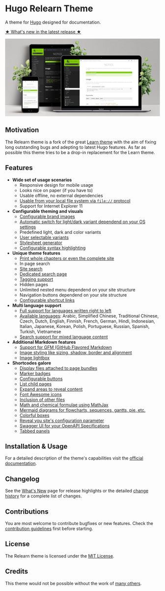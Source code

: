 # Hugo Relearn Theme

A theme for [Hugo](https://gohugo.io/) designed for documentation.

[★ What's new in the latest release ★](https://mcshelby.github.io/hugo-theme-relearn/basics/migration)

![Image of the Relearn theme in light and dark mode on phone, tablet and desktop](https://github.com/McShelby/hugo-theme-relearn/raw/main/images/hero.png)

## Motivation

The Relearn theme is a fork of the great [Learn theme](https://github.com/matcornic/hugo-theme-learn) with the aim of fixing long outstanding bugs and adepting to latest Hugo features. As far as possible this theme tries to be a drop-in replacement for the Learn theme.

## Features

- **Wide set of usage scenarios**
  - Responsive design for mobile usage
  - Looks nice on paper (if you have to)
  - Usable offline, no external dependencies
  - [Usable from your local file system via `file://` protocol](https://mcshelby.github.io/hugo-theme-relearn/basics/configuration#serving-your-page-from-the-filesystem)
  - Support for Internet Explorer 11
- **Configurable theming and visuals**
  - [Configurable brand images](https://mcshelby.github.io/hugo-theme-relearn/basics/customization#change-the-logo)
  - [Automatic switch for light/dark variant dependend on your OS settings](https://mcshelby.github.io/hugo-theme-relearn/basics/customization#adjusting-to-os-settings)
  - Predefined light, dark and color variants
  - [User selectable variants](https://mcshelby.github.io/hugo-theme-relearn/basics/customization#multiple-variants)
  - [Stylesheet generator](https://mcshelby.github.io/hugo-theme-relearn/basics/generator)
  - [Configurable syntax highlighting](https://mcshelby.github.io/hugo-theme-relearn/cont/syntaxhighlight)
- **Unique theme features**
  - [Print whole chapters or even the complete site](https://mcshelby.github.io/hugo-theme-relearn/basics/configuration#activate-print-support)
  - In page search
  - [Site search](https://mcshelby.github.io/hugo-theme-relearn/basics/configuration#activate-search)
  - [Dedicated search page](https://mcshelby.github.io/hugo-theme-relearn/basics/configuration#activate-dedicated-search-page)
  - [Tagging support](https://mcshelby.github.io/hugo-theme-relearn/cont/tags)
  - Hidden pages
  - Unlimited nested menu dependend on your site structure
  - Navigation buttons dependend on your site structure
  - [Configurable shortcut links](https://mcshelby.github.io/hugo-theme-relearn/cont/menushortcuts)
- **Multi language support**
  - [Full support for languages written right to left](https://mcshelby.github.io/hugo-theme-relearn/cont/i18n)
  - [Available languages](https://mcshelby.github.io/hugo-theme-relearn/cont/i18n#basic-configuration): Arabic, Simplified Chinese, Traditional Chinese, Czech, Dutch, English, Finnish, French, German, Hindi, Indonesian, Italian, Japanese, Korean, Polish, Portuguese, Russian, Spanish, Turkish, Vietnamese
  - [Search support for mixed language content](https://mcshelby.github.io/hugo-theme-relearn/cont/i18n#search)
- **Additional Markdown features**
  - [Support for GFM (GitHub Flavored Markdown](https://mcshelby.github.io/hugo-theme-relearn/cont/markdown)
  - [Image styling like sizing, shadow, border and alignment](https://mcshelby.github.io/hugo-theme-relearn/cont/markdown#further-image-formatting)
  - [Image lightbox](https://mcshelby.github.io/hugo-theme-relearn/cont/markdown#further-image-formatting#lightbox)
- **Shortcodes galore**
  - [Display files attached to page bundles](https://mcshelby.github.io/hugo-theme-relearn/shortcodes/attachments)
  - [Marker badges](https://mcshelby.github.io/hugo-theme-relearn/shortcodes/badge)
  - [Configurable buttons](https://mcshelby.github.io/hugo-theme-relearn/shortcodes/button)
  - [List child pages](https://mcshelby.github.io/hugo-theme-relearn/shortcodes/children)
  - [Expand areas to reveal content](https://mcshelby.github.io/hugo-theme-relearn/shortcodes/expand)
  - [Font Awesome icons](https://mcshelby.github.io/hugo-theme-relearn/shortcodes/icon)
  - [Inclusion of other files](https://mcshelby.github.io/hugo-theme-relearn/shortcodes/include)
  - [Math and chemical formulae using MathJax](https://mcshelby.github.io/hugo-theme-relearn/shortcodes/math)
  - [Mermaid diagrams for flowcharts, sequences, gantts, pie, etc.](https://mcshelby.github.io/hugo-theme-relearn/shortcodes/mermaid)
  - [Colorful boxes](https://mcshelby.github.io/hugo-theme-relearn/shortcodes/notice)
  - [Reveal you site's configuration parameter](https://mcshelby.github.io/hugo-theme-relearn/shortcodes/siteparam)
  - [Swagger UI for your OpenAPI Specifications](https://mcshelby.github.io/hugo-theme-relearn/shortcodes/swagger)
  - [Tabbed panels](https://mcshelby.github.io/hugo-theme-relearn/shortcodes/tabs)

## Installation & Usage

For a detailed description of the theme's capabilities visit the [official documentation](https://mcshelby.github.io/hugo-theme-relearn/).

## Changelog

See the [What's New](https://mcshelby.github.io/hugo-theme-relearn/basics/migration) page for release highlights or the detailed [change history](https://mcshelby.github.io/hugo-theme-relearn/basics/history) for a complete list of changes.

## Contributions

You are most welcome to contribute bugfixes or new features. Check the [contribution guidelines](https://mcshelby.github.io/hugo-theme-relearn/dev/contributing) first before starting.

## License

The Relearn theme is licensed under the [MIT License](https://github.com/McShelby/hugo-theme-relearn/blob/main/LICENSE).

## Credits

This theme would not be possible without the work of [many others](https://mcshelby.github.io/hugo-theme-relearn/more/credits).
